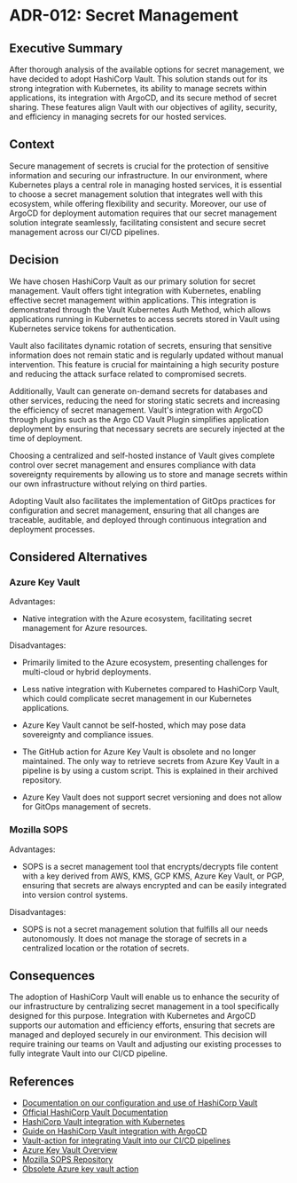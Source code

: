 # ADR-012: Secret Management

## Executive Summary

After thorough analysis of the available options for secret management, we have
decided to adopt HashiCorp Vault. This solution stands out for its strong
integration with Kubernetes, its ability to manage secrets within applications,
its integration with ArgoCD, and its secure method of secret sharing. These
features align Vault with our objectives of agility, security, and efficiency in
managing secrets for our hosted services.

## Context

Secure management of secrets is crucial for the protection of sensitive
information and securing our infrastructure. In our environment, where
Kubernetes plays a central role in managing hosted services, it is essential to
choose a secret management solution that integrates well with this ecosystem,
while offering flexibility and security. Moreover, our use of ArgoCD for
deployment automation requires that our secret management solution integrate
seamlessly, facilitating consistent and secure secret management across our
CI/CD pipelines.

## Decision

We have chosen HashiCorp Vault as our primary solution for secret management.
Vault offers tight integration with Kubernetes, enabling effective secret
management within applications. This integration is demonstrated through the
Vault Kubernetes Auth Method, which allows applications running in Kubernetes to
access secrets stored in Vault using Kubernetes service tokens for
authentication.

Vault also facilitates dynamic rotation of secrets, ensuring that sensitive
information does not remain static and is regularly updated without manual
intervention. This feature is crucial for maintaining a high security posture
and reducing the attack surface related to compromised secrets.

Additionally, Vault can generate on-demand secrets for databases and other
services, reducing the need for storing static secrets and increasing the
efficiency of secret management. Vault's integration with ArgoCD through plugins
such as the Argo CD Vault Plugin simplifies application deployment by ensuring
that necessary secrets are securely injected at the time of deployment.

Choosing a centralized and self-hosted instance of Vault gives complete control
over secret management and ensures compliance with data sovereignty requirements
by allowing us to store and manage secrets within our own infrastructure without
relying on third parties.

Adopting Vault also facilitates the implementation of GitOps practices for
configuration and secret management, ensuring that all changes are traceable,
auditable, and deployed through continuous integration and deployment processes.

## Considered Alternatives

### Azure Key Vault

Advantages:

- Native integration with the Azure ecosystem, facilitating secret management
  for Azure resources.

Disadvantages:

- Primarily limited to the Azure ecosystem, presenting challenges for
  multi-cloud or hybrid deployments.

- Less native integration with Kubernetes compared to HashiCorp Vault, which
  could complicate secret management in our Kubernetes applications.

- Azure Key Vault cannot be self-hosted, which may pose data sovereignty and
  compliance issues.

- The GitHub action for Azure Key Vault is obsolete and no longer maintained.
  The only way to retrieve secrets from Azure Key Vault in a pipeline is by
  using a custom script. This is explained in their archived repository.

- Azure Key Vault does not support secret versioning and does not allow for
  GitOps management of secrets.

### Mozilla SOPS

Advantages:

- SOPS is a secret management tool that encrypts/decrypts file content with a
  key derived from AWS, KMS, GCP KMS, Azure Key Vault, or PGP, ensuring that
  secrets are always encrypted and can be easily integrated into version control
  systems.

Disadvantages:

- SOPS is not a secret management solution that fulfills all our needs
  autonomously. It does not manage the storage of secrets in a centralized
  location or the rotation of secrets.

## Consequences

The adoption of HashiCorp Vault will enable us to enhance the security of our
infrastructure by centralizing secret management in a tool specifically designed
for this purpose. Integration with Kubernetes and ArgoCD supports our automation
and efficiency efforts, ensuring that secrets are managed and deployed securely
in our environment. This decision will require training our teams on Vault and
adjusting our existing processes to fully integrate Vault into our CI/CD
pipeline.

## References

- [Documentation on our configuration and use of HashiCorp
  Vault](https://github.com/ai-cfia/howard/blob/main/docs/secrets-management.md)
- [Official HashiCorp Vault
  Documentation](https://developer.hashicorp.com/vault/docs?product_intent=vault)
- [HashiCorp Vault integration with
  Kubernetes](https://www.vaultproject.io/use-cases/kubernetes)
- [Guide on HashiCorp Vault integration with
  ArgoCD](https://github.com/argoproj-labs/argocd-vault-plugin)
- [Vault-action for integrating Vault into our CI/CD
  pipelines](https://github.com/hashicorp/vault-action)
- [Azure Key Vault
  Overview](https://learn.microsoft.com/en-us/azure/key-vault/general/overview)
- [Mozilla SOPS Repository](https://github.com/getsops/sops)
- [Obsolete Azure key vault
  action](https://github.com/Azure/get-keyvault-secrets)

